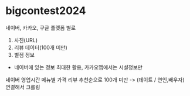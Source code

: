 # bigcontest2024


네이버, 카카오, 구글 플랫폼 별로

1. 사진(URL)
2. 리뷰 데이터(100개 미만)
3. 별점 정보

+ 네이버에 있는 정보 최대한 활용, 카카오맵에서는 시설정보만

네이버 
영업시간
메뉴별 가격
리뷰 추천순으로 100개 미만 -> (데이트 / 연인,배우자) 연결해서 크롤링
